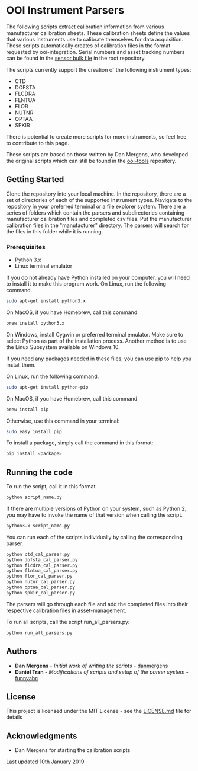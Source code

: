 # OOI Instrument Parsers

 The following scripts extract calibration information from various manufacturer calibration sheets. These calibration sheets define the values that various instruments use to calibrate themselves for data acquisition.
 These scripts automatically creates of calibration files in the format requested by ooi-integration.
 Serial numbers and asset tracking numbers can be found in the [sensor bulk file](
https://github.com/funnyabc/asset-management/blob/master/bulk/sensor_bulk_load-AssetRecord.csv) in the root repository.

The scripts currently support the creation of the following instrument types:
* CTD
* DOFSTA
* FLCDRA
* FLNTUA
* FLOR
* NUTNR
* OPTAA
* SPKIR

There is potential to create more scripts for more instruments, so feel free to contribute to this page.

These scripts are based on those written by Dan Mergens, who developed the original scripts which can still be found in the [ooi-tools](https://github.com/oceanobservatories/ooi-tools/tree/master/instrument/calibration) repository.

## Getting Started

Clone the repository into your local machine. In the repository, there are a set of directories of each of the supported instrument types. Navigate to the repository in your preferred terminal or a file explorer system. There are a series of folders which contain the parsers and subdirectories containing manufacturer calibration files and completed csv files. Put the manufacturer calibration files in the "manufacturer" directory. The parsers will search for the files in this folder while it is running.

### Prerequisites

* Python 3.x
* Linux terminal emulator

If you do not already have Python installed on your computer, you will need to install it to make this program work.
On Linux, run the following command.

```bash
sudo apt-get install python3.x
```

On MacOS, if you have Homebrew, call this command

```bash
brew install python3.x
```

On Windows, install Cygwin or preferred terminal emulator. Make sure to select Python as part of the installation process.
Another method is to use the Linux Subsystem available on Windows 10.

If you need any packages needed in these files, you can use pip to help you install them.

On Linux, run the following command.

```bash
sudo apt-get install python-pip
```

On MacOS, if you have Homebrew, call this command

```bash
brew install pip
```

Otherwise, use this command in your terminal:

```bash
sudo easy_install pip
```

To install a package, simply call the command in this format:

```bash
pip install <package>
```

## Running the code

To run the script, call it in this format.

```bash
python script_name.py
```

If there are multiple versions of Python on your system, such as Python 2, you may have to invoke the name of that version when calling the script.

```bash
python3.x script_name.py
```

You can run each of the scripts individually by calling the corresponding parser.

``` bash
python ctd_cal_parser.py
python dofsta_cal_parser.py
python flcdra_cal_parser.py
python flntua_cal_parser.py
python flor_cal_parser.py
python nutnr_cal_parser.py
python optaa_cal_parser.py
python spkir_cal_parser.py
```

The parsers will go through each file and add the completed files into their respective calibration files in asset-management.

To run all scripts, call the script run_all_parsers.py:

```bash
python run_all_parsers.py
```

## Authors

* **Dan Mergens** - *Initial work of writing the scripts* - [danmergens](https://github.com/danmergens)
* **Daniel Tran** - *Modifications of scripts and setup of the parser system* - [funnyabc](https://github.com/funnyabc)

## License

This project is licensed under the MIT License - see the [LICENSE.md](LICENSE.md) file for details

## Acknowledgments

* Dan Mergens for starting the calibration scripts

Last updated 10th January 2019
